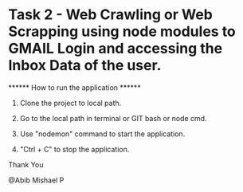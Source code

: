 # Task 2 - Web Crawling or Web Scrapping using node modules to GMAIL Login and accessing the Inbox Data of the user.

  ****** How to run the application ******
  
  1. Clone the project to local path.
  
  2. Go to the local path in terminal or GIT bash or node cmd.
  
  3. Use "nodemon" command to start the application.
  
  4. "Ctrl + C" to stop the application.

Thank You 

@Abib Mishael P
